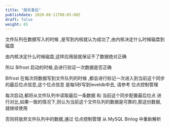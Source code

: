 ```yaml
---
title: "服务重启"
publishdate: 2020-08-11T08:05:00Z
draft: false
weight: 65
---
```


文件队列在数据写入的时候 ,是写到内核就认为成功了,由内核决定什么时候磁盘到磁盘

由内核决定什么时候磁盘,这样应用层就保证不了数据绝对正确

所以 Bifrost 启动的时候,会进行验证一次数据是否正确

Bifrost 在每次将数据写到文件队列的时候 ,都会进行标记一次进入到当前这个同步的最后位点信息,这个位点信息 是每5秒写到leveldb中去,  请参考  位点控制管理

每次启动,都将从文件队列中读取最后一条数据 和 当前这个同步配置最后位点 进行对比,如果一致的情况下,则认为当前这个文件队列的数据是可靠的,那这份数据,就继续使用

否则将放弃文件队列中的数据,通过 位点控制管理 从 MySQL Binlog 中重新解析